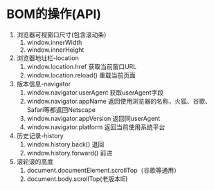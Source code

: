 # BOM的操作(API)

1. 浏览器可视窗口尺寸(包含滚动条)
   1. window.innerWidth
   2. window.innerHeight
2. 浏览器地址栏-location
   1. window.location.href 获取当前窗口URL
   2. window.location.reload() 重载当前页面
3. 版本信息-navigator
   1. window.navigator.userAgent 获取userAgent字段
   2. window.navigator.appName 返回使用浏览器的名称，火狐、谷歌、Safari等都返回Netscape
   3. window.navigator.appVersion 返回同userAgent
   4. window.navigator.platform 返回当前使用系统平台
4. 历史记录-history
   1. window.history.back() 退回
   2. window.history.forward() 前进
5. 滚轮滚的高度
   1. document.documentElement.scrollTop（谷歌等通用）
   2. document.body.scrollTop(老版本IE)